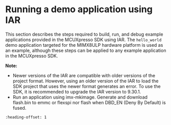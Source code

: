 # Running a demo application using IAR

This section describes the steps required to build, run, and debug example applications provided in the MCUXpresso SDK using IAR. The `hello_world` demo application targeted for the MIMX8ULP hardware platform is used as an example, although these steps can be applied to any example application in the MCUXpresso SDK.

**Note:**

-   Newer versions of the IAR are compatible with older versions of the project format. However, using an older version of the IAR to load the SDK project that uses the newer format generates an error. To use the SDK, it is recommended to upgrade the IAR version to 9.30.1.
-   Run an application using imx-mkimage. Generate and download flash.bin to emmc or flexspi nor flash when DBD\_EN \(Deny By Default\) is fused.


```{include} ../topics/build_an_example_application_002.md
:heading-offset: 1
```

